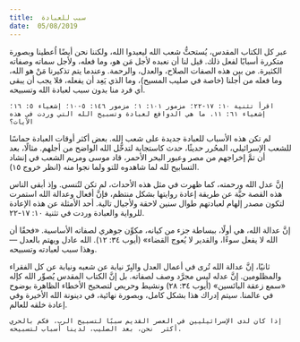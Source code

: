 ```yaml
---
title:  سبب للعبادة
date:  05/08/2019
---
```


عبر كل الكتاب المقدس، يُستحثُّ شعب الله ليعبدوا الله، ولكننا نحن أيضًا اُعطينا وبصورة متكررة أسبابًا لفعل ذلك. قيل لنا أن نعبده لأجل مَن هو، وما فعله، ولأجل سماته وصفاته الكثيرة. من بين هذه الصفات الصلاح، والعدل، والرحمة. وعندما يتم تذكيرنا مَنْ هو الله، وما فعله من أجلنا (خاصة في صليب المسيح)، وما الذي يَعِد أن يفعله، فلا يجب أن يبقى أي فرد منا بدون سبب لعبادة الله وتسبيحه.

`اقرأ تثنية ١٠: ١٧-٢٢؛ مزمور ١٠١: ١؛ مزمور ١٤٦: ٥-١٠؛ إشعياء ٥: ١٦؛ إشعياء ٦١: ١١. ما هي الدوافع لعبادة وتسبيح الله التي وردت في هذه الآيات؟`

لم تكن هذه الأسباب للعبادة جديدة على شعب الله. بعض أكثر أوقات العبادة حماسًا للشعب الإسرائيلي، المحُرر حديثًا، حدث كاستجابة لتدخُّل الله الواضح من أجلهم. مثالًا، بعد أن تمَّ إخراجهم من مصر وعبور البحر الأحمر، قاد موسى ومريم الشعب في إنشاد التسابيح لله لما شاهدوه للتو ولما نجوا منه (انظر خروج ١٥).

إنَّ عدل الله ورحمته، كما ظهرت في مثل هذه الأحداث، لم تكن لتُنسى. وإذ أبقى الناس هذه القصة حيَّة عن طريقة إعادة روايتها بشكل منتظم، فإنَّ أفعال وعدالة الله استمرت لتكون مصدر إلهام لعبادتهم طوال سنين لاحقة ولأجيال تالية. أحد الأمثلة عن هذه الإعادة للرواية والعبادة وردت في تثنية ١٠: ١٧-٢٢.

إنَّ عدالة الله، هي أولًا، ببساطة جزء من كيانه، مكوِّن جوهري لصفاته الأساسية. «فحقًا أن الله لا يفعل سوءًا، والقدير لا يُعوج القضاء» (أيوب ٣٤: ١٢). الله عادل ويهتم بالعدل — وهذا سبب لعبادته وتسبيحه.

ثانيًا، إنَّ عدالة الله تُرى في أعمال العدل والبِرّ نيابة عن شعبه ونيابة عن كل الفقراء والمظلومين. إنَّ عدله ليس مجرَّد وصف لصفاته. بل إنَّ الكتاب المقدس يُصوِّر الله كإله «سمع زعقة البائسين» (أيوب ٣٤: ٢٨) ونشيط وحريص لتصحيح الأخطاء الظاهرة بوضوح في عالمنا. سيتم إدراك هذا بشكل كامل، وبصورة نهائية، في دينونة الله الأخيرة وفي إعادة خلقه للعالم.

`إذا كان لدى الإسرائيليين في العصر القديم سببًا لتسبيح الرب، فكم بالحري أكثر  نحن، بعد الصليب، لدينا أسباب لتسبيحه.`